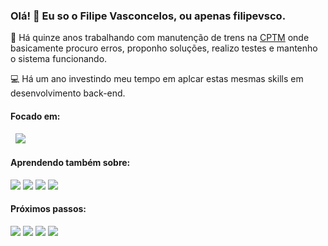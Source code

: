 ### Olá! 👋 Eu so o Filipe Vasconcelos, ou apenas filipevsco.

🚄 Há quinze anos trabalhando com manutenção de trens na <a href="https://www.cptm.sp.gov.br/Pages/Home.aspx">CPTM</a> onde basicamente procuro erros, proponho soluções, realizo testes e mantenho o sistema funcionando.

💻 Há um ano investindo meu tempo em aplcar estas mesmas skills em desenvolvimento back-end.

<div>
<h4>Focado em:</h4>
  <img src="https://img.shields.io/badge/Python-14354C?style=for-the-badge&logo=python&logoColor=white" alt="">
  <img src="https://img.shields.io/badge/Django-092E20?style=for-the-badge&logo=django&logoColor=white" alt="">
  <img src="https://img.shields.io/badge/Ubuntu-E95420?style=for-the-badge&logo=ubuntu&logoColor=white">
</div>

<div>
  <h4>Aprendendo também sobre:</h4>
  <img src="https://img.shields.io/badge/HTML-239120?style=for-the-badge&logo=html5&logoColor=white">
  <img src="https://img.shields.io/badge/CSS-239120?&style=for-the-badge&logo=css3&logoColor=white">
  <img src="https://img.shields.io/badge/Bootstrap-563D7C?style=for-the-badge&logo=bootstrap&logoColor=white">
  <img src="https://img.shields.io/badge/MySQL-00000F?style=for-the-badge&logo=mysql&logoColor=white">
  
  </div>

<div>
  <h4>Próximos passos:</h4>
    <img src="https://img.shields.io/badge/PostgreSQL-316192?style=for-the-badge&logo=postgresql&logoColor=white">
    <img src="https://img.shields.io/badge/Flask-000000?style=for-the-badge&logo=flask&logoColor=white">
    <img src="https://img.shields.io/badge/Amazon_AWS-232F3E?style=for-the-badge&logo=amazon-aws&logoColor=white">
    <img src="https://img.shields.io/badge/Microsoft_Azure-0089D6?style=for-the-badge&logo=microsoft-azure&logoColor=white">
 </div>
